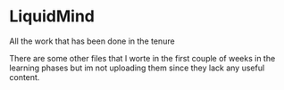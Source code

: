 # LiquidMind
All the work that has been done in the tenure

There are some other files that I worte in the first couple of weeks in the learning phases but im not uploading them since they lack any useful content.
